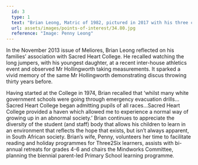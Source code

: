 ```yaml
---
  id: 3
  type: 1
  text: "Brian Leong, Matric of 1982, pictured in 2017 with his three children (Grades 5, 8 and 12 at Sacred Heart College). "
  url: assets/images/points-of-interest/34.80.jpg
  reference: "Image: Penny Leong"
---
```

In the November 2013 issue of Meliores, Brian Leong reflected on his families’ association with Sacred Heart College. He recalled watching the long jumpers, with his youngest daughter, at a recent inter-house athletics event and observed Mr Hollingworth taking measurements. It sparked a vivid memory of the same Mr Hollingworth demonstrating discus throwing thirty years before. 

Having started at the College in 1974, Brian recalled that ‘whilst many white government schools were going through emergency evacuation drills… Sacred Heart College began admitting pupils of all races…Sacred Heart College provided a haven which allowed me to experience a normal way of growing up in an abnormal society.’ Brian continues to appreciate the diversity of the student (and staff) body that allows his children to learn in an environment that reflects the hope that exists, but isn’t always apparent, in South African society. Brian’s wife, Penny, volunteers her time to facilitate reading and holiday programmes for Three2Six learners, assists with bi-annual retreats for grades 4-6 and chairs the Mindworks Committee, planning the biennial parent-led Primary School learning programme.
